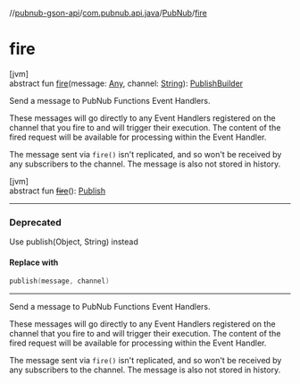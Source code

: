 //[pubnub-gson-api](../../../index.md)/[com.pubnub.api.java](../index.md)/[PubNub](index.md)/[fire](fire.md)

# fire

[jvm]\
abstract fun [fire](fire.md)(message: [Any](https://kotlinlang.org/api/latest/jvm/stdlib/kotlin/-any/index.html), channel: [String](https://kotlinlang.org/api/latest/jvm/stdlib/kotlin/-string/index.html)): [PublishBuilder](../../com.pubnub.api.java.v2.endpoints.pubsub/-publish-builder/index.md)

Send a message to PubNub Functions Event Handlers.

These messages will go directly to any Event Handlers registered on the channel that you fire to and will trigger their execution. The content of the fired request will be available for processing within the Event Handler.

The message sent via `fire()` isn't replicated, and so won't be received by any subscribers to the channel. The message is also not stored in history.

[jvm]\
abstract fun [~~fire~~](fire.md)(): [Publish](../../com.pubnub.api.java.endpoints.pubsub/-publish/index.md)

---

### Deprecated

Use publish(Object, String) instead

#### Replace with

```kotlin
publish(message, channel)
```
---

Send a message to PubNub Functions Event Handlers.

These messages will go directly to any Event Handlers registered on the channel that you fire to and will trigger their execution. The content of the fired request will be available for processing within the Event Handler.

The message sent via `fire()` isn't replicated, and so won't be received by any subscribers to the channel. The message is also not stored in history.
